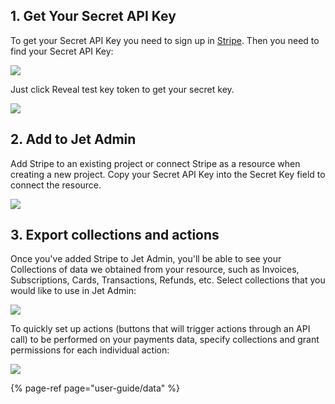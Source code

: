 ## 1. Get Your Secret API Key

To get your Secret API Key you need to sign up in [Stripe](https://stripe.com/). Then you need to find your Secret API Key:

![](https://gblobscdn.gitbook.com/assets%2F-LQ08RFAKZvFADEiXKFy%2F-MAw3xWGom9ubG0MDB5M%2F-MAx1U9-eShrK0Q8s4io%2FGIF.gif?alt=media&token=c4b96f77-5505-4208-9795-094f38d0c174)

Just click Reveal test key token to get your secret key. 

![](https://gblobscdn.gitbook.com/assets%2F-LQ08RFAKZvFADEiXKFy%2F-MAw3xWGom9ubG0MDB5M%2F-MAx2566KZRAO9B99j31%2Fimage.png?alt=media&token=36501cc6-9e2b-4b34-87f2-aa3ae8be12aa)

## 2. Add to Jet Admin

Add Stripe to an existing project or connect Stripe as a resource when creating a new project. Copy your Secret API Key into the Secret Key field to connect the resource.

![](https://gblobscdn.gitbook.com/assets%2F-LQ08RFAKZvFADEiXKFy%2F-ME-iIaphZMtnaaHk2WV%2F-ME-pFiBO8VHTXlhjITJ%2FGIF.gif?alt=media&token=2f775b2d-dfed-4fea-8003-8044956dc58d)

## 3. Export collections and actions

Once you've added Stripe to Jet Admin, you'll be able to see your Collections of data we obtained from your resource, such as Invoices, Subscriptions, Cards, Transactions, Refunds, etc. Select collections that you would like to use in Jet Admin:

![](https://gblobscdn.gitbook.com/assets%2F-LQ08RFAKZvFADEiXKFy%2F-MAw3xWGom9ubG0MDB5M%2F-MAx3ekUArOHNLVUuLyW%2Fimage.png?alt=media&token=99575bbc-89c7-4b27-b0ef-cf2f8ee1fedc)

To quickly set up actions \(buttons that will trigger actions through an API call\) to be performed on your payments data, specify collections  and grant permissions for each individual action:

![](https://gblobscdn.gitbook.com/assets%2F-LQ08RFAKZvFADEiXKFy%2F-MAw3xWGom9ubG0MDB5M%2F-MAx3sJFSq73_WgOohsK%2Fimage.png?alt=media&token=9d169ed6-9bc1-4263-8bc2-9fb376604024)

{% page-ref page="user-guide/data" %}



